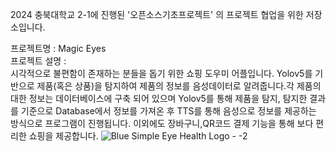 2024 충북대학교 2-1에 진행된 '오픈소스기초프로젝트' 의 프로젝트 협업을 위한 저장소입니다.

프로젝트명 : Magic Eyes<br/>
프로젝트 설명 : <br/>
시각적으로 불편함이 존재하는 분들을 돕기 위한 쇼핑 도우미 어플입니다. Yolov5를 기반으로 제품(혹은 상품)을 탐지하여 제품의 정보를 음성데이터로 알려줍니다.각 제품의 대한 정보는 데이터베이스에 구축 되어 있으며 Yolov5를 통해 제품을 탐지, 탐지한 결과를 기준으로 Database에서 정보를 가져온 후 TTS를 통해 음성으로 정보를 제공하는 방식으로 프로그램이 진행됩니다. 이외에도 장바구니,QR코드 결제 기능을 통해 보다 편리한 쇼핑을 제공합니다.
![Blue Simple Eye Health Logo - -2](https://github.com/Hoogdle/2-1_OS_PROJECT/assets/129059558/b41117fb-cc25-4406-a106-f45b5192faeb)

